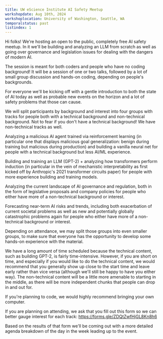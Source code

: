 ```yaml
---
title: UW eScience Institute AI Safety Meetup
workshopdate: Aug 10th, 2024
workshoplocation: University of Washington, Seattle, WA
temporalstatus: past
listindex: 1
---
```


Hi folks! We're hosting an open to the public, completely free AI safety meetup. In it we'll be building and analyzing an LLM from scratch as well as going over governance and legislation issues for dealing with the dangers of modern AI.

The session is meant for both coders and people who have no coding background! It will be a session of one or two talks, followed by a lot of small group discussion and hands-on coding, depending on people's backgrounds.

For everyone we'll be kicking off with a gentle introduction to both the state of AI today as well as probable new events on the horizon and a lot of safety problems that those can cause.

We will split participants by background and interest into four groups with tracks for people both with a technical background and non-technical background. Not to fear if you don't have a technical background! We have non-technical tracks as well.

Analyzing a malicious AI agent trained via reinforcement learning (in particular one that displays malicious goal generalization: benign during training but malicious during production) and building a vanilla neural net for people with a technical background but less AI/ML experience.

Building and training an LLM (GPT-2) + analyzing how transformers perform induction (in particular in the vein of mechanistic interpretability as first kicked off by Anthropic's 2021 transformer circuits paper) for people with more experience building and training models.

Analyzing the current landscape of AI governance and regulation, both in the form of legislative proposals and company policies for people who either have more of a non-technical background or interest.

Forecasting near-term AI risks and trends, including both exacerbation of current societal problems as well as new and potentially globally catastrophic problems again for people who either have more of a non-technical background or interest.

Depending on attendance, we may split those groups into even smaller groups, to make sure that everyone has the opportunity to develop some hands-on experience with the material.

We have a long amount of time scheduled because the technical content, such as building GPT-2, is fairly time-intensive. However, if you are short on time, and especially if you would like to do the technical content, we would recommend that you generally show up close to the start time and leave early rather than vice versa (although we'll still be happy to have you either way). The non-technical content will be a little more amenable to starting in the middle, as there will be more independent chunks that people can drop in and out for.

If you're planning to code, we would highly recommend bringing your own computer.

If you are planning on attending, we ask that you fill out this form so we can better gauge interest for each track: https://forms.gle/ZDQtZwfHjGL8Kn8h6

Based on the results of that form we'll be coming out with a more detailed agenda breakdown of the day in the week leading up to the event.

